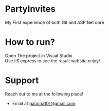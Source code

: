 # PartyInvites
My First experience of both Git and ASP.Net core

# **How to run?**
Open The project in Visual Studio<br>
Use IIS express to see the result website.enjoy!

# **Support**
Reach out to me at the following place!

- Email at <a href="mailto:gabrina101@gmail.com" target="_blank">gabrina101@gmail.com</a>
